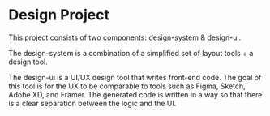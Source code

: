 # Design Project

This project consists of two components: design-system & design-ui.

The design-system is a combination of a simplified set of layout tools + a design tool.

The design-ui is a UI/UX design tool that writes front-end code. The goal of this tool is for the UX to be comparable to tools such as Figma, Sketch, Adobe XD, and Framer. The generated code is written in a way so that there is a clear separation between the logic and the UI.